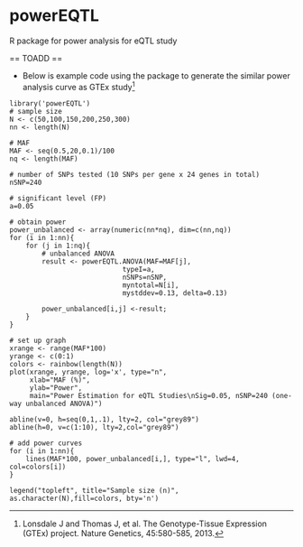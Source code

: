# powerEQTL
R package for power analysis for eQTL study

== TOADD == 

* Below is example code using the package to generate the similar power analysis curve as GTEx study[^1]

[^1]: Lonsdale J and Thomas J, et al. The Genotype-Tissue Expression (GTEx) project. Nature Genetics, 45:580-585, 2013.


```{r}
library('powerEQTL')
# sample size
N <- c(50,100,150,200,250,300)
nn <- length(N)

# MAF
MAF <- seq(0.5,20,0.1)/100
nq <- length(MAF)

# number of SNPs tested (10 SNPs per gene x 24 genes in total)
nSNP=240

# significant level (FP)
a=0.05

# obtain power
power_unbalanced <- array(numeric(nn*nq), dim=c(nn,nq))
for (i in 1:nn){
    for (j in 1:nq){
        # unbalanced ANOVA
        result <- powerEQTL.ANOVA(MAF=MAF[j], 
                            typeI=a, 
                            nSNPs=nSNP, 
                            myntotal=N[i], 
                            mystddev=0.13, delta=0.13)

        power_unbalanced[i,j] <-result;
    }
}

# set up graph
xrange <- range(MAF*100)
yrange <- c(0:1)
colors <- rainbow(length(N))
plot(xrange, yrange, log='x', type="n",
     xlab="MAF (%)",
     ylab="Power",
     main="Power Estimation for eQTL Studies\nSig=0.05, nSNP=240 (one-way unbalanced ANOVA)")

abline(v=0, h=seq(0,1,.1), lty=2, col="grey89")
abline(h=0, v=c(1:10), lty=2,col="grey89")

# add power curves
for (i in 1:nn){
    lines(MAF*100, power_unbalanced[i,], type="l", lwd=4, col=colors[i])
}

legend("topleft", title="Sample size (n)", as.character(N),fill=colors, bty='n')
```
